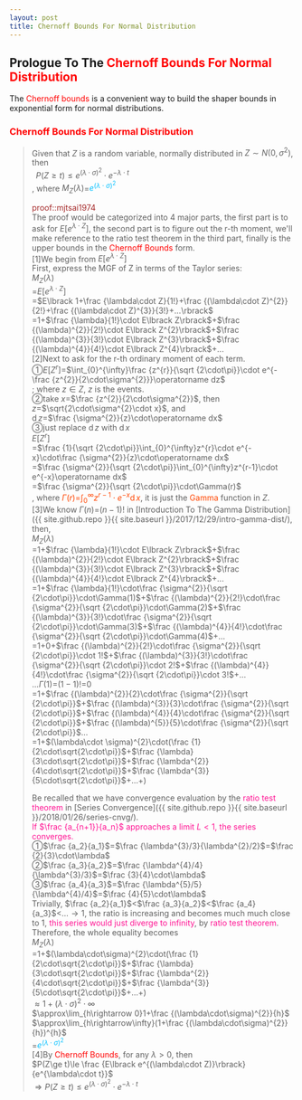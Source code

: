 ```yaml
---
layout: post
title: Chernoff Bounds For Normal Distribution
---
```


## Prologue To The <font color="Red">Chernoff Bounds For Normal Distribution</font>
<p class="message">
The <font color="Red">Chernoff bounds</font> is a convenient way to build the shaper bounds in exponential form for normal distributions.  
</p>

### <font color="Red">Chernoff Bounds For Normal Distribution</font>
>Given that $Z$ is a random variable, normally distributed in $Z\sim N(0,\sigma^2)$, then  
>$\;\;P(Z\ge t)\le e^{(\lambda\cdot\sigma)^{2}}\cdot e^{-\lambda\cdot t}$  
>, where $M_{Z}(\lambda)$=<font color="DeepSkyBlue">$e^{(\lambda\cdot\sigma)^{2}}$</font>  
>
><font color="Brown">proof::mjtsai1974</font>  
>The proof would be categorized into 4 major parts, the first part is to ask for $E\lbrack e^{\lambda\cdot Z}\rbrack$, the second part is to figure out the r-th moment, we'll make reference to the ratio test theorem in the third part, finally is the upper bounds in the <font color="Red">Chernoff Bounds</font> form.  
>[1]We begin from $E\lbrack e^{\lambda\cdot Z}\rbrack$  
>First, express the MGF of Z in terms of the Taylor series:  
>$M_{Z}(\lambda)$  
>=$E\lbrack e^{\lambda\cdot Z}\rbrack$  
>=$E\lbrack 1+\frac {\lambda\cdot Z}{1!}+\frac {(\lambda\cdot Z)^{2}}{2!}+\frac {(\lambda\cdot Z)^{3}}{3!}+...\rbrack$  
>=$1$+$\frac {\lambda}{1!}\cdot E\lbrack Z\rbrack$+$\frac {(\lambda)^{2}}{2!}\cdot E\lbrack Z^{2}\rbrack$+$\frac {(\lambda)^{3}}{3!}\cdot E\lbrack Z^{3}\rbrack$+$\frac {(\lambda)^{4}}{4!}\cdot E\lbrack Z^{4}\rbrack$+...  
[2]Next to ask for the r-th ordinary moment of each term.  
>&#10112;$E\lbrack Z^{r}\rbrack$=$\int_{0}^{\infty}\frac {z^{r}}{\sqrt {2\cdot\pi}}\cdot e^{-\frac {z^{2}}{2\cdot\sigma^{2}}}\operatorname dz$  
>; where $z\in Z$, $z$ is the events.  
>&#10113;take $x$=$\frac {z^{2}}{2\cdot\sigma^{2}}$, then  
>$z$=$\sqrt{2\cdot\sigma^{2}\cdot x}$, and  
>$\operatorname dz$=$\frac {\sigma^{2}}{z}\cdot\operatorname dx$  
>&#10114;just replace $\operatorname dz$ with $\operatorname dx$  
>$E\lbrack Z^{r}\rbrack$  
>=$\frac {1}{\sqrt {2\cdot\pi}}\int_{0}^{\infty}z^{r}\cdot e^{-x}\cdot\frac {\sigma^{2}}{z}\cdot\operatorname dx$  
>=$\frac {\sigma^{2}}{\sqrt {2\cdot\pi}}\int_{0}^{\infty}z^{r-1}\cdot e^{-x}\operatorname dx$  
>=$\frac {\sigma^{2}}{\sqrt {2\cdot\pi}}\cdot\Gamma(r)$  
>, where <font color="OrangeRed">$\Gamma(r)$=$\int_{0}^{\infty}z^{r-1}\cdot e^{-x}\operatorname dx$</font>, it is just the <font color="OrangeRed">Gamma</font> function in $Z$.  
>[3]We know $\Gamma(n)$=$(n-1)!$ in [Introduction To The Gamma Distribution]({{ site.github.repo }}{{ site.baseurl }}/2017/12/29/intro-gamma-dist/), then,  
>$M_{Z}(\lambda)$  
>=$1$+$\frac {\lambda}{1!}\cdot E\lbrack Z\rbrack$+$\frac {(\lambda)^{2}}{2!}\cdot E\lbrack Z^{2}\rbrack$+$\frac {(\lambda)^{3}}{3!}\cdot E\lbrack Z^{3}\rbrack$+$\frac {(\lambda)^{4}}{4!}\cdot E\lbrack Z^{4}\rbrack$+...  
>=$1$+$\frac {\lambda}{1!}\cdot\frac {\sigma^{2}}{\sqrt {2\cdot\pi}}\cdot\Gamma(1)$+$\frac {(\lambda)^{2}}{2!}\cdot\frac {\sigma^{2}}{\sqrt {2\cdot\pi}}\cdot\Gamma(2)$+$\frac {(\lambda)^{3}}{3!}\cdot\frac {\sigma^{2}}{\sqrt {2\cdot\pi}}\cdot\Gamma(3)$+$\frac {(\lambda)^{4}}{4!}\cdot\frac {\sigma^{2}}{\sqrt {2\cdot\pi}}\cdot\Gamma(4)$+...  
>=$1$+$0$+$\frac {(\lambda)^{2}}{2!}\cdot\frac {\sigma^{2}}{\sqrt {2\cdot\pi}}\cdot 1!$+$\frac {(\lambda)^{3}}{3!}\cdot\frac {\sigma^{2}}{\sqrt {2\cdot\pi}}\cdot 2!$+$\frac {(\lambda)^{4}}{4!}\cdot\frac {\sigma^{2}}{\sqrt {2\cdot\pi}}\cdot 3!$+...  
>...$\Gamma(1)$=$(1-1)!$=$0$  
>=$1$+$\frac {(\lambda)^{2}}{2}\cdot\frac {\sigma^{2}}{\sqrt {2\cdot\pi}}$+$\frac {(\lambda)^{3}}{3}\cdot\frac {\sigma^{2}}{\sqrt {2\cdot\pi}}$+$\frac {(\lambda)^{4}}{4}\cdot\frac {\sigma^{2}}{\sqrt {2\cdot\pi}}$+$\frac {(\lambda)^{5}}{5}\cdot\frac {\sigma^{2}}{\sqrt {2\cdot\pi}}$...  
>=$1$+$(\lambda\cdot \sigma)^{2}\cdot(\frac {1}{2\cdot\sqrt{2\cdot\pi}}$+$\frac {\lambda}{3\cdot\sqrt{2\cdot\pi}}$+$\frac {\lambda^{2}}{4\cdot\sqrt{2\cdot\pi}}$+$\frac {\lambda^{3}}{5\cdot\sqrt{2\cdot\pi}}$+...+$)$  
>
>Be recalled that we have convergence evaluation by the <font color="DeepPink">ratio test theorem</font> in [Series Convergence]({{ site.github.repo }}{{ site.baseurl }}/2018/01/26/series-cnvg/).  
><font color="DeepPink">If $\frac {a_{n+1}}{a_n}$ approaches a limit $L<1$, the series converges.</font>  
>&#10112;$\frac {a_2}{a_1}$=$\frac {\lambda^{3}/3}{\lambda^{2}/2}$=$\frac {2}{3}\cdot\lambda$  
>&#10113;$\frac {a_3}{a_2}$=$\frac {\lambda^{4}/4}{\lambda^{3}/3}$=$\frac {3}{4}\cdot\lambda$  
>&#10114;$\frac {a_4}{a_3}$=$\frac {\lambda^{5}/5}{\lambda^{4}/4}$=$\frac {4}{5}\cdot\lambda$  
>Trivially, $\frac {a_2}{a_1}$<$\frac {a_3}{a_2}$<$\frac {a_4}{a_3}$<...$\rightarrow 1$, the ratio is increasing and becomes much much close to $1$, <font color="DeepPink">this series would just diverge to infinity</font>, by <font color="DeepPink">ratio test theorem</font>.  
>Therefore, the whole equality becomes  
>$M_{Z}(\lambda)$  
>=$1$+$(\lambda\cdot\sigma)^{2}\cdot(\frac {1}{2\cdot\sqrt{2\cdot\pi}}$+$\frac {\lambda}{3\cdot\sqrt{2\cdot\pi}}$+$\frac {\lambda^{2}}{4\cdot\sqrt{2\cdot\pi}}$+$\frac {\lambda^{3}}{5\cdot\sqrt{2\cdot\pi}}$+...+$)$  
>$\approx 1+(\lambda\cdot\sigma)^{2}\cdot\infty$  
>$\approx\lim_{h\rightarrow 0}1+\frac {(\lambda\cdot\sigma)^{2}}{h}$  
>$\approx\lim_{h\rightarrow\infty}(1+\frac {(\lambda\cdot\sigma)^{2}}{h})^{h}$  
>=<font color="DeepSkyBlue">$e^{(\lambda\cdot\sigma)^{2}}$</font>  
>[4]By <font color="Red">Chernoff Bounds</font>, for any $\lambda>0$, then  
>$P(Z\ge t)\le \frac {E\lbrack e^{(\lambda\cdot Z)}\rbrack}{e^{\lambda\cdot t}}$  
>$\Rightarrow P(Z\ge t)\le e^{(\lambda\cdot\sigma)^{2}}\cdot e^{-\lambda\cdot t}$  

<!-- Γ -->
<!-- \frac{\Gamma(k + n)}{\Gamma(n)} \frac{1}{r^k}  -->
<!-- \mbox{\large$\vert$}\nolimits_0^\infty -->
<!-- \vert_0^\infty -->
<!-- &prime; ′ -->
<!-- &Prime; ″ -->
<!-- \overline{X_n} -->
<!-- \frac{{\overline {X_n}}-\mu}{S/\sqrt n} -->
<!-- \lim_{t\rightarrow\infty} -->
<!-- \begin{array}{l}f'(x)\\f''(x)\\f'''(x)\\f''''(x)\end{array} -->
<!-- \\{Z\vert Z\ge t\\} -->
<!-- E\lbrack Z\rbrack -->
<!-- Var\lbrack Z\rbrack -->
<!-- \left|X\right| absolute value of X-->
<!-- \Leftrightarrow -->

<!-- Notes -->
<!-- <font color="OrangeRed">items, verb, to make it the focus</font> -->
<!-- <font color="Red">KKT</font> -->
<!-- <font color="Red">SMO heuristics</font> -->
<!-- <font color="Red">F</font> distribution -->
<!-- <font color="Red">t</font> distribution -->
<!-- <font color="DeepSkyBlue">suggested item, soft item</font> -->
<!-- <font color="RoyalBlue">old alpha</font> -->
<!-- <font color="Green">new alpha</font> -->

<!-- <font color="DeepPink">positive conclusion, finding</font> -->
<!-- <font color="RosyBrown">negative conclusion, finding</font> -->

<!-- <font color="#00ADAD">policy</font> -->
<!-- <font color="#6100A8">full observable</font> -->
<!-- <font color="#FFAC12">partial observable</font> -->
<!-- <font color="#EB00EB">stochastic</font> -->
<!-- <font color="#8400E6">state transition</font> -->
<!-- <font color="#D600D6">discount factor gamma $\gamma$</font> -->
<!-- <font color="#D600D6">$V(S)$</font> -->
<!-- <font color="#9300FF">immediate reward R(S)</font> -->